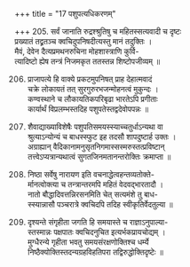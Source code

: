 +++
title = "17 पशुपत्यधिकरणम्"

+++
205. सर्वं जानाति रुद्रश्श्रुतिषु च महितस्सत्यवादी च दृष्टः  
प्रख्यातं तद्व्रतञ्च क्वचिदुपनिषदीत्यस्तु मानं तदुक्तिः ।  
मैवं, देवेन दैत्यप्रमथनरुचिना मोहशास्त्राणि कुर्वि-  
त्यादिष्टो ह्येष तन्त्रं निजमकृत ततस्तन्न शिष्टोपजीव्यम् ॥

206. प्राजापत्ये हि वाक्ये प्रकटमुपनिषत् प्राह देहात्मवादं  
चक्रे लोकायतं तत् सुरगुरुरभजन्मोहनत्वं मुकुन्दः ।  
कण्वस्थाने च लौकायतिकपरिबृढा भारतेऽपि प्रगीताः  
कार्यार्थं विप्रलम्भस्तदिह पशुपतेस्तद्वदेवोपपन्नः ॥

207. शैवाद्याख्याविशेषैः पशुपतिसमयस्स्याच्चतुर्धाऽन्यथा वा  
श्रुत्याऽन्योन्यं च बाधस्स्फुट इह तदसौ शापदुष्टार्ह उक्तः ।  
अग्राह्यान् वैदिकानामनुसृतनिगमास्सस्मरुस्तत्प्रविष्टान्  
तत्त्वेऽप्यत्रान्यथात्वं सुगतजिनमतानन्तरोक्तिः क्रमाप्ता ॥

208. निष्ठा सर्वेषु नारायण इति वचनाद्धेत्वहन्तव्यतोक्ते-  
र्मानत्वोक्त्या च तन्त्रान्तरमपि महितं वेदवद्भारतादौ ।  
नातो बौद्धादिवत्तन्निरसनमिति चेत् सत्यमंशे तु बाध-  
स्स्यान्नासौ पञ्चरात्रे क्वचिदपि तदिह स्वीकृतिर्वेदतुल्या ॥

209. दृश्यन्ते संगृहीता जगति हि समयास्ते च राज्ञाऽनुपाल्या-   
स्तस्मान्नः पक्षपातः क्वचिदनुचित इत्यर्भकप्रायचोद्यम् ।  
मुग्धैरन्ये गृहीता भवतु समयसंरक्षणोक्तिश्च धर्म्ये  
निष्ठैक्योक्तिस्तदन्यग्रहविहतिपरा तद्विरुद्धोक्तिदृष्टेः ॥